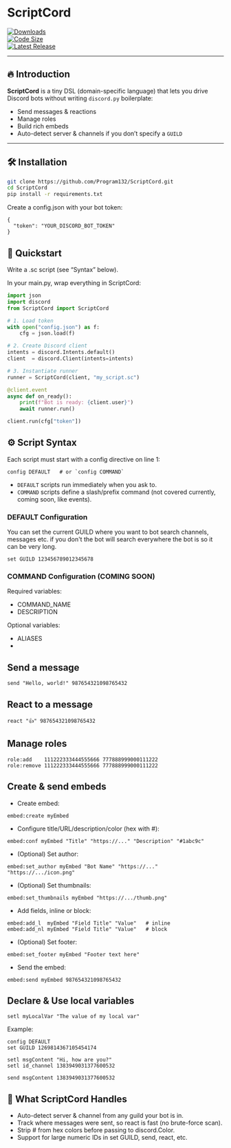 # ScriptCord

[![Downloads](https://img.shields.io/github/downloads/Program132/ScriptCord/total?style=for-the-badge)](https://github.com/Program132/ScriptCord/releases)  
[![Code Size](https://img.shields.io/github/languages/code-size/Program132/ScriptCord?style=for-the-badge)](https://github.com/Program132/ScriptCord)  
[![Latest Release](https://img.shields.io/github/release/Program132/ScriptCord?style=for-the-badge)](https://github.com/Program132/ScriptCord/releases/latest)  

---

## 🔥 Introduction

**ScriptCord** is a tiny DSL (domain-specific language) that lets you drive Discord bots without writing `discord.py` boilerplate:  
- Send messages & reactions  
- Manage roles  
- Build rich embeds  
- Auto-detect server & channels if you don’t specify a `GUILD`  

---

## 🛠 Installation

```bash
git clone https://github.com/Program132/ScriptCord.git
cd ScriptCord
pip install -r requirements.txt
```

Create a config.json with your bot token:
```
{
  "token": "YOUR_DISCORD_BOT_TOKEN"
}
```

## 🚀 Quickstart
Write a .sc script (see “Syntax” below).

In your main.py, wrap everything in ScriptCord:
```python
import json
import discord
from ScriptCord import ScriptCord

# 1. Load token
with open("config.json") as f:
    cfg = json.load(f)

# 2. Create Discord client
intents = discord.Intents.default()
client  = discord.Client(intents=intents)

# 3. Instantiate runner
runner = ScriptCord(client, "my_script.sc")

@client.event
async def on_ready():
    print(f"Bot is ready: {client.user}")
    await runner.run()

client.run(cfg["token"])
```

## ⚙️ Script Syntax
Each script must start with a config directive on line 1:
```
config DEFAULT   # or `config COMMAND`
```
- `DEFAULT` scripts run immediately when you ask to.
- `COMMAND` scripts define a slash/prefix command (not covered currently, coming soon, like events).

### DEFAULT Configuration

You can set the current GUILD where you want to bot search channels, messages etc. if you don't the bot will search everywhere the bot is so it can be very long.
```
set GUILD 123456789012345678
```

### COMMAND Configuration (COMING SOON)

Required variables:
- COMMAND_NAME
- DESCRIPTION

Optional variables:
- ALIASES
- 

## Send a message
```
send "Hello, world!" 987654321098765432
```

## React to a message
```
react "👍" 987654321098765432
```

## Manage roles
```
role:add    111222333444555666 777888999000111222
role:remove 111222333444555666 777888999000111222
```

## Create & send embeds

- Create embed:
```
embed:create myEmbed
```
- Configure title/URL/description/color (hex with #):
```
embed:conf myEmbed "Title" "https://..." "Description" "#1abc9c"
```
- (Optional) Set author:
```
embed:set_author myEmbed "Bot Name" "https://..." "https://.../icon.png"
```
- (Optional) Set thumbnails:
```
embed:set_thumbnails myEmbed "https://.../thumb.png"
```
- Add fields, inline or block:
```
embed:add_l  myEmbed "Field Title" "Value"   # inline
embed:add_nl myEmbed "Field Title" "Value"   # block
```
- (Optional) Set footer:
```
embed:set_footer myEmbed "Footer text here"
```
- Send the embed:
```
embed:send myEmbed 987654321098765432
```

##  Declare & Use local variables

``` 
setl myLocalVar "The value of my local var"
```
Example:
```
config DEFAULT
set GUILD 1269814367105454174

setl msgContent "Hi, how are you?"
setl id_channel 1383949031377600532

send msgContent 1383949031377600532
```


## 🎯 What ScriptCord Handles
- Auto-detect server & channel from any guild your bot is in.
- Track where messages were sent, so react is fast (no brute-force scan).
- Strip # from hex colors before passing to discord.Color.
- Support for large numeric IDs in set GUILD, send, react, etc.